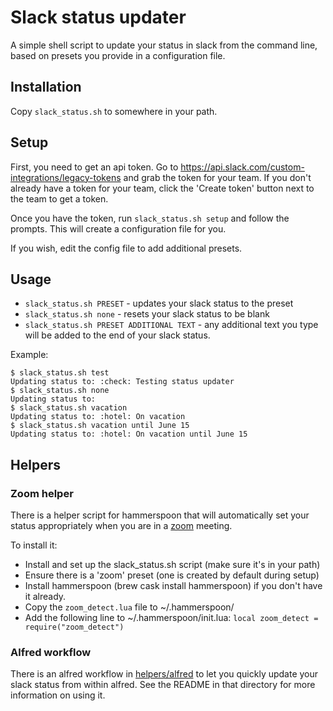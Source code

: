 # Slack status updater

A simple shell script to update your status in slack from the command line,
based on presets you provide in a configuration file.

## Installation

Copy `slack_status.sh` to somewhere in your path.

## Setup

First, you need to get an api token. Go to
<https://api.slack.com/custom-integrations/legacy-tokens> and grab the token
for your team. If you don't already have a token for your team, click the
'Create token' button next to the team to get a token.

Once you have the token, run `slack_status.sh setup` and follow the prompts.
This will create a configuration file for you.

If you wish, edit the config file to add additional presets.

## Usage

* `slack_status.sh PRESET` - updates your slack status to the preset
* `slack_status.sh none` - resets your slack status to be blank
* `slack_status.sh PRESET ADDITIONAL TEXT` - any additional text you type will
  be added to the end of your slack status.

Example:

```
$ slack_status.sh test
Updating status to: :check: Testing status updater
$ slack_status.sh none
Updating status to:
$ slack_status.sh vacation
Updating status to: :hotel: On vacation
$ slack_status.sh vacation until June 15
Updating status to: :hotel: On vacation until June 15
```

## Helpers

### Zoom helper

There is a helper script for hammerspoon that will automatically set your
status appropriately when you are in a [zoom](https://zoom.us) meeting.

To install it:

* Install and set up the slack_status.sh script (make sure it's in your path)
* Ensure there is a 'zoom' preset (one is created by default during setup)
* Install hammerspoon (brew cask install hammerspoon) if you don't have it already.
* Copy the `zoom_detect.lua` file to ~/.hammerspoon/
* Add the following line to ~/.hammerspoon/init.lua:
  `local zoom_detect = require("zoom_detect")`

### Alfred workflow

There is an alfred workflow in [helpers/alfred](helpers/alfred) to let you
quickly update your slack status from within alfred. See the README in that
directory for more information on using it.

